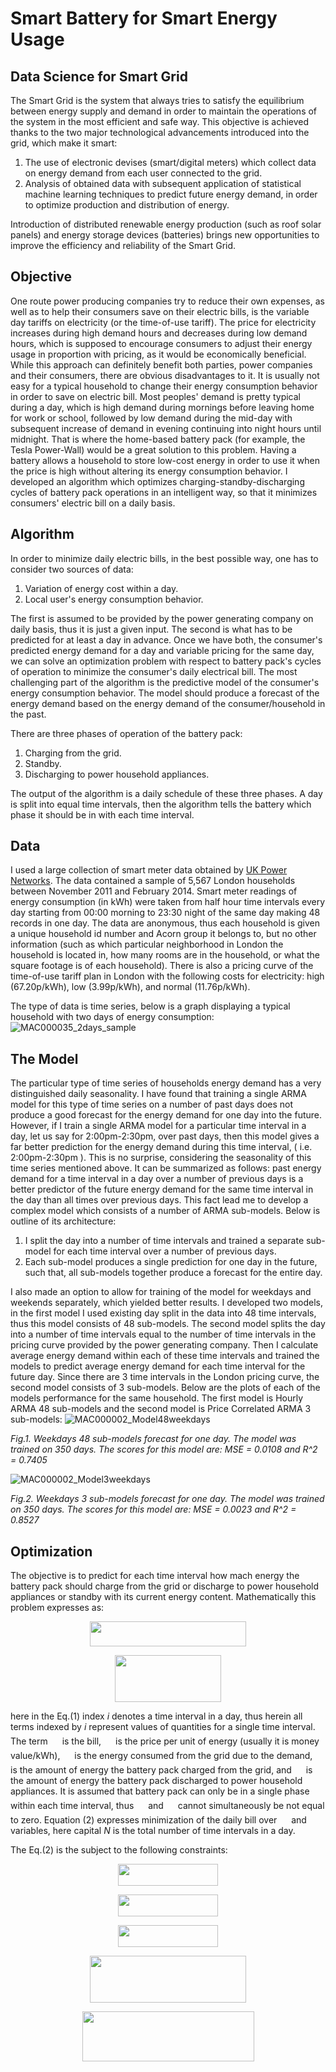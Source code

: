# Smart Battery for Smart Energy Usage

## Data Science for Smart Grid

The Smart Grid is the system that always tries to satisfy the equilibrium between energy supply and demand in order to maintain the operations of the system in the most efficient and safe way. This objective is achieved thanks to the two major technological advancements introduced into the grid, which make it smart:

1. The use of electronic devises (smart/digital meters) which collect data on energy demand from each user connected to the grid.
2. Analysis of obtained data with subsequent application of statistical machine learning techniques to predict future energy demand, in order to optimize production and distribution of energy.

Introduction of distributed renewable energy production (such as roof solar panels) and energy storage devices (batteries) brings new opportunities to improve the efficiency and reliability of the Smart Grid.

## Objective

One route power producing companies try to reduce their own expenses, as well as to help their consumers save on their electric bills, is the variable day tariffs on electricity (or the time-of-use tariff). The price for electricity increases during high demand hours and decreases during low demand hours, which is supposed to encourage consumers to adjust their energy usage in proportion with pricing, as it would be economically beneficial. While this approach can definitely benefit both parties, power companies and their consumers, there are obvious disadvantages to it. It is usually not easy for a typical household to change their energy consumption behavior in order to save on electric bill. Most peoples' demand is pretty typical during a day, which is high demand during mornings before leaving home for work or school, followed by low demand during the mid-day with subsequent increase of demand in evening continuing into night hours until midnight. That is where the home-based battery pack (for example, the Tesla Power-Wall) would be a great solution to this problem. Having a battery allows a household to store low-cost energy in order to use it when the price is high without altering its energy consumption behavior. I developed an algorithm which optimizes charging-standby-discharging cycles of battery pack operations in an intelligent way, so that it minimizes consumers' electric bill on a daily basis.

## Algorithm

In order to minimize daily electric bills, in the best possible way, one has to consider two sources of data:

1. Variation of energy cost within a day.
2. Local user's energy consumption behavior.

The first is assumed to be provided by the power generating company on daily basis, thus it is just a given input. The second is what has to be predicted for at least a day in advance. Once we have both, the consumer's predicted energy demand for a day and variable pricing for the same day, we can solve an optimization problem with respect to battery pack's cycles of operation to minimize the consumer's daily electrical bill. The most challenging part of the algorithm is the predictive model of the consumer's energy consumption behavior. The model should produce a forecast of the energy demand based on the energy demand of the consumer/household in the past.

There are three phases of operation of the battery pack:

1. Charging from the grid.
2. Standby.
3. Discharging to power household appliances.

The output of the algorithm is a daily schedule of these three phases. A day is split into equal time intervals, then the algorithm tells the battery which phase it should be in with each time interval.

## Data

I used a large collection of smart meter data obtained by [UK Power Networks](https://data.london.gov.uk/dataset/smartmeter-energy-use-data-in-london-households). The data contained a sample of 5,567 London households between November 2011 and February 2014. Smart meter readings of energy consumption (in kWh) were taken from half hour time intervals every day starting from 00:00 morning to 23:30 night of the same day making 48 records in one day. The data are anonymous, thus each household is given a unique household id number and Acorn group it belongs to, but no other information (such as which particular neighborhood in London the household is located in, how many rooms are in the household, or what the square footage is of each household). There is also a pricing curve of the time-of-use tariff plan in London with the following costs for electricity: high (67.20p/kWh), low (3.99p/kWh), and normal (11.76p/kWh).

The type of data is time series, below is a graph displaying a typical household with two days of energy consumption:
![MAC000035_2days_sample](https://github.com/AnatolyPavlov/smart-battery-for-smart-energy-usage/blob/master/img/fig1.png)

## The Model

The particular type of time series of households energy demand has a very distinguished daily seasonality. I have found that training a single ARMA model for this type of time series on a number of past days does not produce a good forecast for the energy demand for one day into the future. However, if I train a single ARMA model for a particular time interval in a day, let us say for 2:00pm-2:30pm, over past days, then this model gives a far better prediction for the energy demand during this time interval, ( i.e. 2:00pm-2:30pm ). This is no surprise, considering the seasonality of this time series mentioned above. It can be summarized as follows: past energy demand for a time interval in a day over a number of previous days is a better predictor of the future energy demand for the same time interval in the day than all times over previous days. This fact lead me to develop a complex model which consists of a number of ARMA sub-models. Below is outline of its architecture:

1. I split the day into a number of time intervals and trained a separate sub-model for each time interval over a number of previous days.
2. Each sub-model produces a single prediction for one day in the future, such that, all sub-models together produce a forecast for the entire day.

I also made an option to allow for training of the model for weekdays and weekends separately, which yielded better results. I developed two models, in the first model I used existing day split in the data into 48 time intervals, thus this model consists of 48 sub-models. The second model splits the day into a number of time intervals equal to the number of time intervals in the pricing curve provided by the power generating company. Then I calculate average energy demand within each of these time intervals and trained the models to predict average energy demand for each time interval for the future day. Since there are 3 time intervals in the London pricing curve, the second model consists of 3 sub-models. Below are the plots of each of the models performance for the same household. The first model is Hourly ARMA 48 sub-models and the second model is Price Correlated ARMA 3 sub-models:
![MAC000002_Model48weekdays](https://github.com/AnatolyPavlov/smart-battery-for-smart-energy-usage/blob/master/img/fig2a.png)

*Fig.1. Weekdays 48 sub-models forecast for one day. The model was trained on 350 days. The scores for this model are: MSE = 0.0108 and R^2 = 0.7405*

![MAC000002_Model3weekdays](https://github.com/AnatolyPavlov/smart-battery-for-smart-energy-usage/blob/master/img/fig5a.png)

*Fig.2. Weekdays 3 sub-models forecast for one day. The model was trained on 350 days. The scores for this model are: MSE = 0.0023 and R^2 = 0.8527*

## Optimization

The objective is to predict for each time interval how mach energy the battery pack should charge from the grid or discharge to power household appliances or standby with its current energy content. Mathematically this problem expresses as:
<p align="center"> <img src="https://github.com/AnatolyPavlov/smart-battery-for-smart-energy-usage/blob/master/equations/interval_bill.png" height="40" width="250"> </p>

<p align="center"> <img src="https://github.com/AnatolyPavlov/smart-battery-for-smart-energy-usage/blob/master/equations/min_daily_bill.png" height="75" width="170"> </p>

here in the Eq.(1) index *i* denotes a time interval in a day, thus herein all terms indexed by *i* represent values of quantities for a single time interval. The term <img src="https://github.com/AnatolyPavlov/smart-battery-for-smart-energy-usage/blob/master/equations/bi.png" height="20" width="15"> is the bill, <img src="https://github.com/AnatolyPavlov/smart-battery-for-smart-energy-usage/blob/master/equations/pi.png" height="20" width="15"> is the price per unit of energy (usually it is money value/kWh), <img src="https://github.com/AnatolyPavlov/smart-battery-for-smart-energy-usage/blob/master/equations/gi.png" height="20" width="15"> is the energy consumed from the grid due to the demand, <img src="https://github.com/AnatolyPavlov/smart-battery-for-smart-energy-usage/blob/master/equations/ci.png" height="20" width="15"> is the amount of energy the battery pack charged from the grid, and <img src="https://github.com/AnatolyPavlov/smart-battery-for-smart-energy-usage/blob/master/equations/ai.png" height="20" width="15"> is the amount of energy the battery pack discharged to power household appliances. It is assumed that battery pack can only be in a single phase within each time interval, thus <img src="https://github.com/AnatolyPavlov/smart-battery-for-smart-energy-usage/blob/master/equations/ci.png" height="20" width="15"> and <img src="https://github.com/AnatolyPavlov/smart-battery-for-smart-energy-usage/blob/master/equations/ai.png" height="20" width="15"> cannot simultaneously be not equal to zero. Equation (2) expresses minimization of the daily bill over <img src="https://github.com/AnatolyPavlov/smart-battery-for-smart-energy-usage/blob/master/equations/ci.png" height="20" width="15"> and <img src="https://github.com/AnatolyPavlov/smart-battery-for-smart-energy-usage/blob/master/equations/ai.png" height="20" width="15"> variables, here capital *N* is the total number of time intervals in a day.

The Eq.(2) is the subject to the following constraints:
<p align="center"> <img src="https://github.com/AnatolyPavlov/smart-battery-for-smart-energy-usage/blob/master/equations/pos_ci.png" height="35" width="160"> </p>

<p align="center"> <img src="https://github.com/AnatolyPavlov/smart-battery-for-smart-energy-usage/blob/master/equations/ci_less_alphaC.png" height="35" width="160"> </p>

<p align="center"> <img src="https://github.com/AnatolyPavlov/smart-battery-for-smart-energy-usage/blob/master/equations/pos_ai.png" height="35" width="160"> </p>

<p align="center"> <img src="https://github.com/AnatolyPavlov/smart-battery-for-smart-energy-usage/blob/master/equations/discharge_less_charge.png" height="75" width="250"> </p>

<p align="center"> <img src="https://github.com/AnatolyPavlov/smart-battery-for-smart-energy-usage/blob/master/equations/no_overcharge.png" height="80" width="275"> </p>
